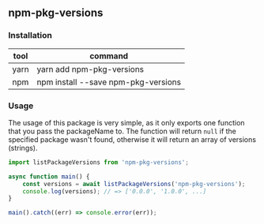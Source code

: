 ## npm-pkg-versions

### Installation

| tool | command                             |
| ---- | ----------------------------------- |
| yarn | yarn add npm-pkg-versions           |
| npm  | npm install --save npm-pkg-versions |

### Usage

The usage of this package is very simple, as it only exports one function that you pass the packageName to. The function will return `null` if the specified package wasn't found, otherwise it will return an array of versions (strings).

```js
import listPackageVersions from 'npm-pkg-versions';

async function main() {
	const versions = await listPackageVersions('npm-pkg-versions');
	console.log(versions); // => ['0.0.0', '1.0.0', ...]
}

main().catch((err) => console.error(err));
```
